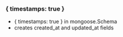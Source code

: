 
### { timestamps: true }
- { timestamps: true } in mongoose.Schema
- creates created_at and updated_at fields